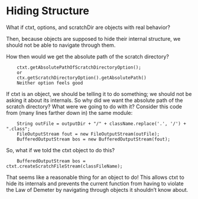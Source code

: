 # Hiding Structure

What if ctxt, options, and scratchDir are objects with real behavior? 

Then, because objects are supposed to hide their internal structure, we should not be able to navigate through them.

How then would we get the absolute path of the scratch directory?

        ctxt.getAbsolutePathOfScratchDirectoryOption();
        or
        ctx.getScratchDirectoryOption().getAbsolutePath()
        Neither option feels good

If ctxt is an object, we should be telling it to do something; we should not be asking it about its internals. So why did we want the absolute path of the scratch directory? What were we going to do with it? Consider this code from (many lines farther down in) the same module:

        String outFile = outputDir + "/" + className.replace('.', '/') + ".class";
        FileOutputStream fout = new FileOutputStream(outFile);
        BufferedOutputStream bos = new BufferedOutputStream(fout);

So, what if we told the ctxt object to do this?

        BufferedOutputStream bos = ctxt.createScratchFileStream(classFileName);
That seems like a reasonable thing for an object to do! This allows ctxt to hide its internals and prevents the current function from having to violate the Law of Demeter by navigating through objects it shouldn’t know about.